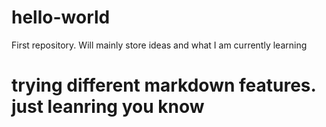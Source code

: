 # hello-world
First repository. Will mainly store ideas and what I am currently learning 
# **trying different markdown features. just leanring you know**
